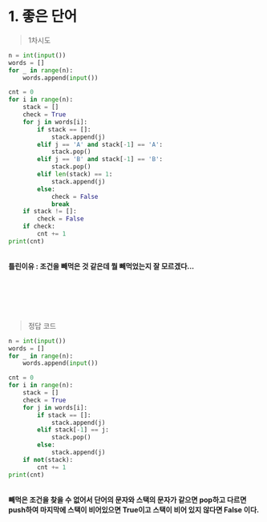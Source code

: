 # 1. 좋은 단어
> 1차시도
```python
n = int(input())
words = []
for _ in range(n):
    words.append(input())

cnt = 0
for i in range(n):
    stack = []
    check = True
    for j in words[i]:
        if stack == []:
            stack.append(j)
        elif j == 'A' and stack[-1] == 'A':
            stack.pop()
        elif j == 'B' and stack[-1] == 'B':
            stack.pop()
        elif len(stack) == 1:
            stack.append(j)
        else:
            check = False
            break
    if stack != []:
        check = False
    if check:
        cnt += 1
print(cnt)
```
<br>
<b>틀린이유 : 조건을 빼먹은 것 같은데 뭘 빼먹었는지 잘 모르겠다...</b>
<br><br><br><br><br><br>

> 정답 코드
```python
n = int(input())
words = []
for _ in range(n):
    words.append(input())

cnt = 0
for i in range(n):
    stack = []
    check = True
    for j in words[i]:
        if stack == []:
            stack.append(j)
        elif stack[-1] == j:
            stack.pop()
        else:
            stack.append(j)
    if not(stack):
        cnt += 1
print(cnt)
```

<br>
<b>빼먹은 조건을 찾을 수 없어서 단어의 문자와 스택의 문자가 같으면 pop하고 다르면 push하여 마지막에 스택이 비어있으면 True이고 스택이 비어 있지 않다면 False 이다.</b>
<br><br><br><br><br><br>

